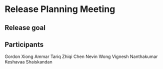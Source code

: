 # Release Planning Meeting

## Release goal



## Participants

Gordon Xiong
Ammar Tariq
Zhiqi Chen
Nevin Wong
Vignesh Nanthakumar
Keshavaa Shaiskandan
